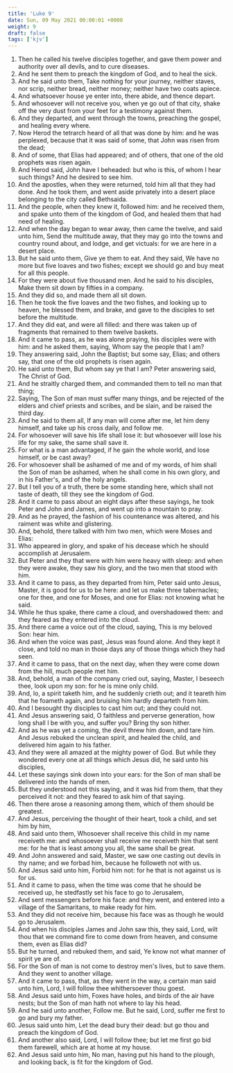 ```yaml
---
title: 'Luke 9'
date: Sun, 09 May 2021 00:00:01 +0000
weight: 9
draft: false
tags: ['kjv'] 
---
```


1. Then he called his twelve disciples together, and gave them power and authority over all devils, and to cure diseases.
2. And he sent them to preach the kingdom of God, and to heal the sick.
3. And he said unto them, Take nothing for your journey, neither staves, nor scrip, neither bread, neither money; neither have two coats apiece.
4. And whatsoever house ye enter into, there abide, and thence depart.
5. And whosoever will not receive you, when ye go out of that city, shake off the very dust from your feet for a testimony against them.
6. And they departed, and went through the towns, preaching the gospel, and healing every where.
7. Now Herod the tetrarch heard of all that was done by him: and he was perplexed, because that it was said of some, that John was risen from the dead;
8. And of some, that Elias had appeared; and of others, that one of the old prophets was risen again.
9. And Herod said, John have I beheaded: but who is this, of whom I hear such things? And he desired to see him.
10. And the apostles, when they were returned, told him all that they had done. And he took them, and went aside privately into a desert place belonging to the city called Bethsaida.
11. And the people, when they knew it, followed him: and he received them, and spake unto them of the kingdom of God, and healed them that had need of healing.
12. And when the day began to wear away, then came the twelve, and said unto him, Send the multitude away, that they may go into the towns and country round about, and lodge, and get victuals: for we are here in a desert place.
13. But he said unto them, Give ye them to eat. And they said, We have no more but five loaves and two fishes; except we should go and buy meat for all this people.
14. For they were about five thousand men. And he said to his disciples, Make them sit down by fifties in a company.
15. And they did so, and made them all sit down.
16. Then he took the five loaves and the two fishes, and looking up to heaven, he blessed them, and brake, and gave to the disciples to set before the multitude.
17. And they did eat, and were all filled: and there was taken up of fragments that remained to them twelve baskets.
18. And it came to pass, as he was alone praying, his disciples were with him: and he asked them, saying, Whom say the people that I am?
19. They answering said, John the Baptist; but some say, Elias; and others say, that one of the old prophets is risen again.
20. He said unto them, But whom say ye that I am? Peter answering said, The Christ of God.
21. And he straitly charged them, and commanded them to tell no man that thing;
22. Saying, The Son of man must suffer many things, and be rejected of the elders and chief priests and scribes, and be slain, and be raised the third day.
23. And he said to them all, If any man will come after me, let him deny himself, and take up his cross daily, and follow me.
24. For whosoever will save his life shall lose it: but whosoever will lose his life for my sake, the same shall save it.
25. For what is a man advantaged, if he gain the whole world, and lose himself, or be cast away?
26. For whosoever shall be ashamed of me and of my words, of him shall the Son of man be ashamed, when he shall come in his own glory, and in his Father's, and of the holy angels.
27. But I tell you of a truth, there be some standing here, which shall not taste of death, till they see the kingdom of God.
28. And it came to pass about an eight days after these sayings, he took Peter and John and James, and went up into a mountain to pray.
29. And as he prayed, the fashion of his countenance was altered, and his raiment was white and glistering.
30. And, behold, there talked with him two men, which were Moses and Elias:
31. Who appeared in glory, and spake of his decease which he should accomplish at Jerusalem.
32. But Peter and they that were with him were heavy with sleep: and when they were awake, they saw his glory, and the two men that stood with him.
33. And it came to pass, as they departed from him, Peter said unto Jesus, Master, it is good for us to be here: and let us make three tabernacles; one for thee, and one for Moses, and one for Elias: not knowing what he said.
34. While he thus spake, there came a cloud, and overshadowed them: and they feared as they entered into the cloud.
35. And there came a voice out of the cloud, saying, This is my beloved Son: hear him.
36. And when the voice was past, Jesus was found alone. And they kept it close, and told no man in those days any of those things which they had seen.
37. And it came to pass, that on the next day, when they were come down from the hill, much people met him.
38. And, behold, a man of the company cried out, saying, Master, I beseech thee, look upon my son: for he is mine only child.
39. And, lo, a spirit taketh him, and he suddenly crieth out; and it teareth him that he foameth again, and bruising him hardly departeth from him.
40. And I besought thy disciples to cast him out; and they could not.
41. And Jesus answering said, O faithless and perverse generation, how long shall I be with you, and suffer you? Bring thy son hither.
42. And as he was yet a coming, the devil threw him down, and tare him. And Jesus rebuked the unclean spirit, and healed the child, and delivered him again to his father.
43. And they were all amazed at the mighty power of God. But while they wondered every one at all things which Jesus did, he said unto his disciples,
44. Let these sayings sink down into your ears: for the Son of man shall be delivered into the hands of men.
45. But they understood not this saying, and it was hid from them, that they perceived it not: and they feared to ask him of that saying.
46. Then there arose a reasoning among them, which of them should be greatest.
47. And Jesus, perceiving the thought of their heart, took a child, and set him by him,
48. And said unto them, Whosoever shall receive this child in my name receiveth me: and whosoever shall receive me receiveth him that sent me: for he that is least among you all, the same shall be great.
49. And John answered and said, Master, we saw one casting out devils in thy name; and we forbad him, because he followeth not with us.
50. And Jesus said unto him, Forbid him not: for he that is not against us is for us.
51. And it came to pass, when the time was come that he should be received up, he stedfastly set his face to go to Jerusalem,
52. And sent messengers before his face: and they went, and entered into a village of the Samaritans, to make ready for him.
53. And they did not receive him, because his face was as though he would go to Jerusalem.
54. And when his disciples James and John saw this, they said, Lord, wilt thou that we command fire to come down from heaven, and consume them, even as Elias did?
55. But he turned, and rebuked them, and said, Ye know not what manner of spirit ye are of.
56. For the Son of man is not come to destroy men's lives, but to save them. And they went to another village.
57. And it came to pass, that, as they went in the way, a certain man said unto him, Lord, I will follow thee whithersoever thou goest.
58. And Jesus said unto him, Foxes have holes, and birds of the air have nests; but the Son of man hath not where to lay his head.
59. And he said unto another, Follow me. But he said, Lord, suffer me first to go and bury my father.
60. Jesus said unto him, Let the dead bury their dead: but go thou and preach the kingdom of God.
61. And another also said, Lord, I will follow thee; but let me first go bid them farewell, which are at home at my house.
62. And Jesus said unto him, No man, having put his hand to the plough, and looking back, is fit for the kingdom of God.
